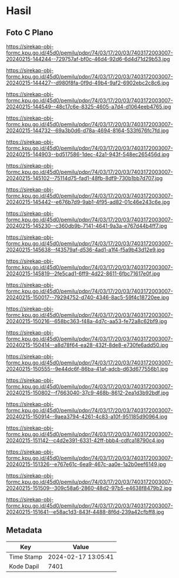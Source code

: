 # Hasil

## Foto C Plano

https://sirekap-obj-formc.kpu.go.id/45d0/pemilu/pdpr/74/03/17/20/03/7403172003007-20240215-144244--729757af-bf0c-46d4-92d6-6d4d71d29b53.jpg

https://sirekap-obj-formc.kpu.go.id/45d0/pemilu/pdpr/74/03/17/20/03/7403172003007-20240215-144427--d980f8fa-0f9d-49b4-9af2-6902ebc2c8c6.jpg

https://sirekap-obj-formc.kpu.go.id/45d0/pemilu/pdpr/74/03/17/20/03/7403172003007-20240215-144549--48c17c6e-8325-4605-a7d4-d1064eeb4765.jpg

https://sirekap-obj-formc.kpu.go.id/45d0/pemilu/pdpr/74/03/17/20/03/7403172003007-20240215-144732--69a3b0d6-d78a-4694-8164-533f676fc7fd.jpg

https://sirekap-obj-formc.kpu.go.id/45d0/pemilu/pdpr/74/03/17/20/03/7403172003007-20240215-144903--bd517586-1dec-42a1-943f-548ec265456d.jpg

https://sirekap-obj-formc.kpu.go.id/45d0/pemilu/pdpr/74/03/17/20/03/7403172003007-20240215-145102--75114d75-fad1-48fb-8df9-730b1bb7d707.jpg

https://sirekap-obj-formc.kpu.go.id/45d0/pemilu/pdpr/74/03/17/20/03/7403172003007-20240215-145442--e676b7d9-9ab1-4f95-ad82-01c46e243c6e.jpg

https://sirekap-obj-formc.kpu.go.id/45d0/pemilu/pdpr/74/03/17/20/03/7403172003007-20240215-145230--c360db9b-7141-4641-9a3a-e767d44b4ff7.jpg

https://sirekap-obj-formc.kpu.go.id/45d0/pemilu/pdpr/74/03/17/20/03/7403172003007-20240215-145638--f43579af-d536-4ad1-a1f4-f5a9b43d12e9.jpg

https://sirekap-obj-formc.kpu.go.id/45d0/pemilu/pdpr/74/03/17/20/03/7403172003007-20240215-145819--2fe5cad1-6ff9-4d22-8611-6fbc71617e0f.jpg

https://sirekap-obj-formc.kpu.go.id/45d0/pemilu/pdpr/74/03/17/20/03/7403172003007-20240215-150017--79294752-d740-4346-8ac5-59f4c18720ee.jpg

https://sirekap-obj-formc.kpu.go.id/45d0/pemilu/pdpr/74/03/17/20/03/7403172003007-20240215-150216--658bc363-f48a-4d7c-aa53-fe72a8c62bf9.jpg

https://sirekap-obj-formc.kpu.go.id/45d0/pemilu/pdpr/74/03/17/20/03/7403172003007-20240215-150414--a8d78f64-ea28-432f-8de8-e730fe6add50.jpg

https://sirekap-obj-formc.kpu.go.id/45d0/pemilu/pdpr/74/03/17/20/03/7403172003007-20240215-150555--9e44dc6f-86ba-41af-adcb-d63d677556b1.jpg

https://sirekap-obj-formc.kpu.go.id/45d0/pemilu/pdpr/74/03/17/20/03/7403172003007-20240215-150802--f7663040-37c9-468b-8612-2ea1d3b92bdf.jpg

https://sirekap-obj-formc.kpu.go.id/45d0/pemilu/pdpr/74/03/17/20/03/7403172003007-20240215-150914--9aea3794-4261-4c83-a10f-951185d90964.jpg

https://sirekap-obj-formc.kpu.go.id/45d0/pemilu/pdpr/74/03/17/20/03/7403172003007-20240215-151142--c4d2e391-6331-42ff-bbb4-cdfca18790c4.jpg

https://sirekap-obj-formc.kpu.go.id/45d0/pemilu/pdpr/74/03/17/20/03/7403172003007-20240215-151326--e767e61c-6ea9-467c-aa0e-1a2b0eef6149.jpg

https://sirekap-obj-formc.kpu.go.id/45d0/pemilu/pdpr/74/03/17/20/03/7403172003007-20240215-151509--309c58a6-2860-48d2-97b5-e4638f8479b2.jpg

https://sirekap-obj-formc.kpu.go.id/45d0/pemilu/pdpr/74/03/17/20/03/7403172003007-20240215-151641--e58ac1d3-843f-4488-8f6d-239a42cfbff8.jpg


## Metadata

| Key        | Value               |
| ---------- | ------------------- |
| Time Stamp | 2024-02-17 13:05:41 |
| Kode Dapil | 7401                |



